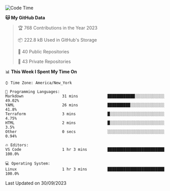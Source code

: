<!--START_SECTION:waka-->
![Code Time](http://img.shields.io/badge/Code%20Time-217%20hrs%2021%20mins-blue)

**🐱 My GitHub Data** 

> 🏆 768 Contributions in the Year 2023
 > 
> 📦 222.8 kB Used in GitHub's Storage 
 > 
> 📜 40 Public Repositories 
 > 
> 🔑 43 Private Repositories  
 > 
📊 **This Week I Spent My Time On** 

```text
⌚︎ Time Zone: America/New_York

💬 Programming Languages: 
Markdown                 31 mins             ████████████░░░░░░░░░░░░░   49.02% 
YAML                     26 mins             ██████████░░░░░░░░░░░░░░░   41.8% 
Terraform                3 mins              █░░░░░░░░░░░░░░░░░░░░░░░░   4.75% 
HTML                     2 mins              █░░░░░░░░░░░░░░░░░░░░░░░░   3.5% 
Other                    0 secs              ░░░░░░░░░░░░░░░░░░░░░░░░░   0.94%

🔥 Editors: 
VS Code                  1 hr 3 mins         █████████████████████████   100.0%

💻 Operating System: 
Linux                    1 hr 3 mins         █████████████████████████   100.0%

```


 Last Updated on 30/09/2023
<!--END_SECTION:waka-->